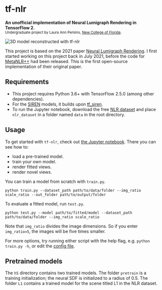 # tf-nlr
**An unofficial implementation of Neural Lumigraph Rendering in TensorFlow 2.** <br />
<sub>Undergraduate project by Laura Ann Perkins, [New College of Florida](https://ncf.edu/).</sub>

![3D model reconstructed with tf-nlr](https://user-images.githubusercontent.com/100505614/214487742-49524c04-5cb2-4c05-8c09-06b82e4034c4.png)

This project is based on the 2021 paper [Neural Lumigraph Rendering](http://www.computationalimaging.org/publications/nlr/). I first started working on this project back in July 2021, before the code for [MetaNLR++](https://github.com/alexanderbergman7/metanlrpp) had been released. This is the first open-source implementation of their original paper.

## Requirements

 - This project requires Python 3.6+ with TensorFlow 2.5.0 (among other dependencies). 
 - For the [SIREN](https://www.vincentsitzmann.com/siren/) models, it builds upon [tf_siren](https://github.com/titu1994/tf_SIREN).
 - To run the Jupyter notebook, download the free [NLR dataset](https://drive.google.com/file/d/1BBpIfrqwZNYmG1TiFljlCnwsmL2OUxNT/view?usp=sharing) and place `nlr_dataset` in a folder named `data` in the root directory.

## Usage

To get started with `tf-nlr`, check out [the Jupyter notebook](tf-nlr.ipynb). There you can see how to:

 - load a pre-trained model.
 - train your own model.
 - render fitted views.
 - render novel views.

You can train a model from scratch with `train.py`.

```
python train.py --dataset_path path/to/data/folder --img_ratio scale_ratio --out_folder path/to/output/folder
```

To evaluate a fitted model, run `test.py`.

```
python test.py --model path/to/fitted/model --dataset_path path/to/data/folder --img_ratio scale_ratio
```

Note that `img_ratio` divides the image dimensions. So if you enter `img_ratio=5`, the images will be five times smaller.

For more options, try running either script with the help flag, e.g.  `python train.py -h`, or edit the [config file](conf/config.py).

## Pretrained models
The `h5` directory contains two trained models. The folder `pretrain` is a training initialization; the neural SDF is initialized to a radius of 0.5. The folder `L1` contains a trained model for the scene titled L1 in the NLR dataset.
